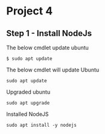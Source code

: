 # Project 4

**Step 1** - Install NodeJs
---

The below cmdlet update ubuntu

`$ sudo apt update`


The below cmdlet will update Ubuntu

`sudo apt update`

Upgraded ubuntu

`sudo apt upgrade`

Installed NodeJS

`sudo apt install -y nodejs`
